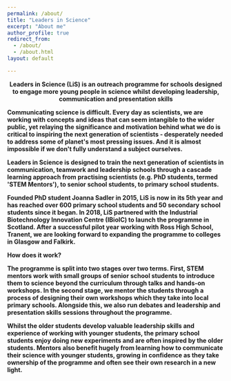 ```yaml
---
permalink: /about/
title: "Leaders in Science"
excerpt: "About me"
author_profile: true
redirect_from: 
  - /about/
  - /about.html
layout: default 

---
```


<center><b>Leaders in Science (LiS) is an outreach programme for schools designed to engage more young people in science whilst developing leadership, communication and presentation skills<b/b></center>

Communicating science is difficult. Every day as scientists, we are working with concepts and ideas that can seem intangible to the wider public, yet relaying the significance and motivation behind what we do is critical to inspiring the next generation of scientists - desperately needed to address some of planet's most pressing issues. And it is almost impossible if we don't fully understand a subject ourselves.

Leaders in Science is designed to train the next generation of scientists in communication, teamwork and leadership schools through a cascade learning approach from practising scientists (e.g. PhD students, termed 'STEM Mentors'), to senior school students, to primary school students. 

Founded PhD student Joanna Sadler in 2015, LiS is now in its 5th year and has reached over 600 primary school students and 50 secondary school students since it began. In 2018, LiS partnered with the Industrial Biotechnology Innovation Centre (IBioIC) to launch the programme in Scotland. After a successful pilot year working with Ross High School, Tranent, we are looking forward to expanding the programme to colleges in Glasgow and Falkirk.

**How does it work?**

The programme is split into two stages over two terms. First, STEM mentors work with small groups of senior school students to introduce them to science beyond the curriculum through talks and hands-on workshops. In the second stage, we mentor the students through a process of designing their own workshops which they take into local primary schools. Alongside this, we also run debates and leadership and presentation skills sessions throughout the programme.

Whilst the older students develop valuable leadership skills and experience of working with younger students, the primary school students enjoy doing new experiments and are often inspired by the older students. Mentors also benefit hugely from learning how to communicate their science with younger students, growing in confidence as they take ownership of the programme and often see their own research in a new light.


